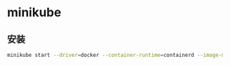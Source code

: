 # minikube

## 安装

```sh
minikube start --driver=docker --container-runtime=containerd --image-mirror-country=cn
```
